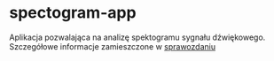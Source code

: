 # spectogram-app
Aplikacja pozwalająca na analizę spektogramu sygnału dźwiękowego. 
Szczegółowe informacje zamieszczone w [sprawozdaniu](docs/sprawozdanie.pdf)
